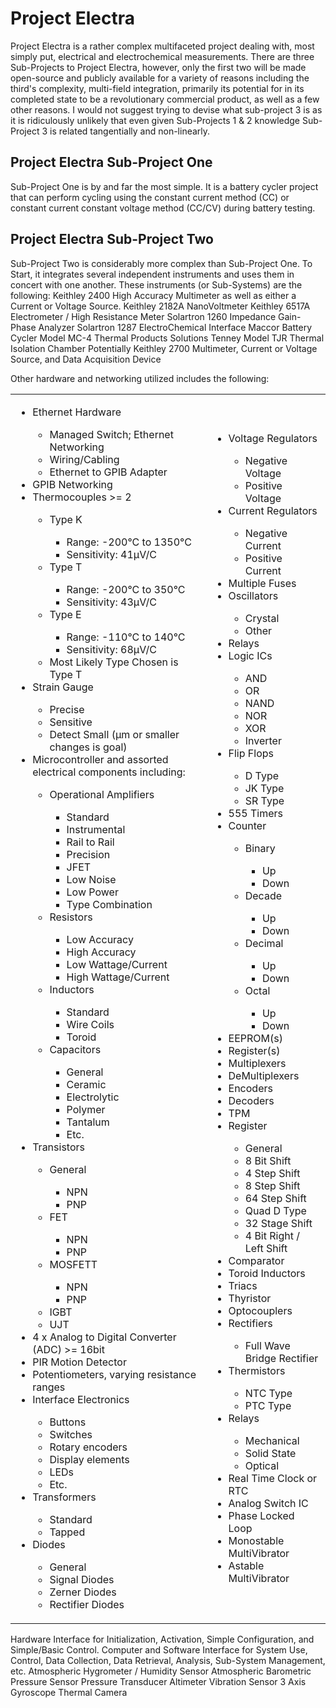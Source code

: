 # Project Electra

Project Electra is a rather complex multifaceted project dealing with, most simply put, electrical and electrochemical measurements. There are three Sub-Projects to Project Electra, however, only the first two will be made open-source and publicly available for a variety of reasons including the third's complexity, multi-field integration, primarily its potential for in its completed state to be a revolutionary commercial product, as well as a few other reasons. I would not suggest trying to devise what sub-project 3 is as it is ridiculously unlikely that even given Sub-Projects 1 & 2 knowledge Sub-Project 3 is related tangentially and non-linearly. 

## Project Electra Sub-Project One

Sub-Project One is by and far the most simple. It is a battery cycler project that can perform cycling using the constant current method (CC) or constant current constant voltage method (CC/CV) during battery testing. 

## Project Electra Sub-Project Two

Sub-Project Two is considerably more complex than Sub-Project One. To Start, it integrates several independent instruments and uses them in concert with one another. These instruments (or Sub-Systems) are the following:
Keithley 2400 High Accuracy Multimeter as well as either a Current or Voltage Source.
Keithley 2182A NanoVoltmeter
Keithley 6517A Electrometer / High Resistance Meter
Solartron 1260 Impedance Gain-Phase Analyzer
Solartron 1287 ElectroChemical Interface
Maccor Battery Cycler Model MC-4
Thermal Products Solutions Tenney Model TJR Thermal Isolation Chamber
Potentially Keithley 2700 Multimeter, Current or Voltage Source, and Data Acquisition Device

Other hardware and networking utilized includes the following:
<table border="0">
    <tr>
        <td>
            <ul>
                <li>Ethernet Hardware</li>
                    <ul>
                        <li>Managed Switch; Ethernet Networking</li>
                        <li>Wiring/Cabling</li>
                        <li>Ethernet to GPIB Adapter</li>
                    </ul>
                <li>GPIB Networking</li>
                <li>Thermocouples >= 2</li>
                    <ul>
                        <li>Type K</li>
                            <ul>
                                <li>Range:        -200&deg;C to 1350&deg;C</li>
                                <li>Sensitivity:  41&mu;V/C</li>
                            </ul>
                        <li>Type T</li>
                            <ul>
                                <li>Range:        -200&deg;C to 350&deg;C</li>
                                <li>Sensitivity:  43&mu;V/C</li>
                            </ul>
                        <li>Type E</li>
                            <ul>
                                <li>Range:        -110&deg;C to 140&deg;C</li>
                                <li>Sensitivity:  68&mu;V/C</li>
                            </ul>
                        <li>Most Likely Type Chosen is Type T</li>
                    </ul>
                <li>Strain Gauge</li>
                    <ul>
                        <li>Precise</li>
                        <li>Sensitive</li>
                        <li>Detect Small (&mu;m or smaller changes is goal)</li>
                    </ul>
                <li>Microcontroller and assorted electrical components including:</li>
                    <ul>
                        <li>Operational Amplifiers</li>
                            <ul>
                                <li>Standard</li>
                                <li>Instrumental</li>
                                <li>Rail to Rail</li>
                                <li>Precision</li>
                                <li>JFET</li>
                                <li>Low Noise</li>
                                <li>Low Power</li>
                                <li>Type Combination</li>
                            </ul>
                        <li>Resistors</li>
                            <ul>
                                <li>Low Accuracy</li>
                                <li>High Accuracy</li>
                                <li>Low Wattage/Current</li>
                                <li>High Wattage/Current</li>
                            </ul>
                        <li>Inductors</li>
                            <ul>
                                <li>Standard</li>
                                <li>Wire Coils</li>
                                <li>Toroid</li>
                            </ul>
                        <li>Capacitors</li>
                            <ul>
                                <li>General</li>
                                <li>Ceramic</li>
                                <li>Electrolytic</li>
                                <li>Polymer</li>
                                <li>Tantalum</li>
                                <li>Etc.</li>
                            </ul>
                    </ul>
                <li>Transistors</li>
                    <ul>
                        <li>General</li>
                            <ul>
                                <li>NPN</li>
                                <li>PNP</li>
                            </ul>
                        <li>FET</li>
                            <ul>
                                <li>NPN</li>
                                <li>PNP</li>
                            </ul>
                        <li>MOSFETT </li>
                            <ul>
                                <li>NPN</li>
                                <li>PNP</li>
                            </ul>
                        <li>IGBT</li>
                        <li>UJT</li>
                    </ul>
                <li>4 x Analog to Digital Converter (ADC) >= 16bit</li>
                <li>PIR Motion Detector</li>
                <li>Potentiometers, varying resistance ranges</li>
                <li>Interface Electronics</li>
                    <ul>
                        <li>Buttons</li>
                        <li>Switches</li>
                        <li>Rotary encoders</li>
                        <li>Display elements</li>
                        <li>LEDs</li>
                        <li>Etc. </li>
                    </ul>
                <li>Transformers</li>
                    <ul>
                        <li>Standard</li>
                        <li>Tapped</li>
                    </ul>
                <li>Diodes</li>
                    <ul>
                        <li>General</li>
                        <li>Signal Diodes</li>
                        <li>Zerner Diodes</li>
                        <li>Rectifier Diodes</li>
                    </ul>
            </ul>
        </td>
        <td>
            <ul>
                <li>Voltage Regulators</li>
                    <ul>
                        <li>Negative Voltage</li>
                        <li>Positive Voltage</li>
                    </ul>
                <li>Current Regulators</li>
                    <ul>
                        <li>Negative Current</li>
                        <li>Positive Current</li>
                    </ul>
                <li>Multiple Fuses</li>
                <li>Oscillators</li>
                    <ul>
                        <li>Crystal</li>
                        <li>Other</li>
                    </ul>  
                <li>Relays</li>
                <li>Logic ICs</li>
                    <ul>
                        <li>AND</li>
                        <li>OR</li>
                        <li>NAND</li>
                        <li>NOR</li>
                        <li>XOR</li>
                        <li>Inverter</li>
                    </ul>
                <li>Flip Flops</li>
                    <ul>
                        <li>D Type</li>
                        <li>JK Type</li>
                        <li>SR Type</li>
                    </ul>
                <li>555 Timers</li>
                <li>Counter</li>
                    <ul>
                        <li>Binary</li>
                            <ul>
                                <li>Up</li>
                                <li>Down</li>
                            </ul>
                        <li>Decade</li>
                            <ul>
                                <li>Up</li>
                                <li>Down</li>
                            </ul>
                        <li>Decimal</li>
                            <ul>
                                <li>Up</li>
                                <li>Down</li>
                            </ul>
                        <li>Octal</li>
                            <ul>
                                <li>Up</li>
                                <li>Down</li>
                            </ul>
                    </ul>
                <li>EEPROM(s)</li>
                <li>Register(s)</li>
                <li>Multiplexers</li>
                <li>DeMultiplexers</li>
                <li>Encoders</li>
                <li>Decoders</li>
                <li>TPM</li>
                <li>Register</li>
                    <ul>
                        <li>General</li>
                        <li>8 Bit Shift</li>
                        <li>4 Step Shift</li>
                        <li>8 Step Shift</li>
                        <li>64 Step Shift</li>
                        <li>Quad D Type</li>
                        <li>32 Stage Shift</li>
                        <li>4 Bit Right / Left Shift</li>
                    </ul>
                <li>Comparator</li>
                <li>Toroid Inductors</li>
                <li>Triacs</li>
                <li>Thyristor</li>
                <li>Optocouplers</li>
                <li>Rectifiers</li>
                    <ul>
                        <li>Full Wave Bridge Rectifier</li>
                    </ul>
                <li>Thermistors</li>
                    <ul>
                        <li>NTC Type</li>
                        <li>PTC Type</li>
                    </ul>
                <li>Relays</li>
                    <ul>
                        <li>Mechanical</li>
                        <li>Solid State</li>
                        <li>Optical</li>
                    </ul>
                <li>Real Time Clock or RTC</li>
                <li>Analog Switch IC</li>
                <li>Phase Locked Loop</li>
                <li>Monostable MultiVibrator</li>
                <li>Astable MultiVibrator</li>
            </ul>
        </td>
    </tr>
</table>

Hardware Interface for Initialization, Activation, Simple Configuration, and Simple/Basic Control.
Computer and Software Interface for System Use, Control, Data Collection, Data Retrieval, Analysis, Sub-System Management, etc. 
Atmospheric Hygrometer / Humidity Sensor
Atmospheric Barometric Pressure Sensor
Pressure Transducer
Altimeter
Vibration Sensor
3 Axis Gyroscope
Thermal Camera

